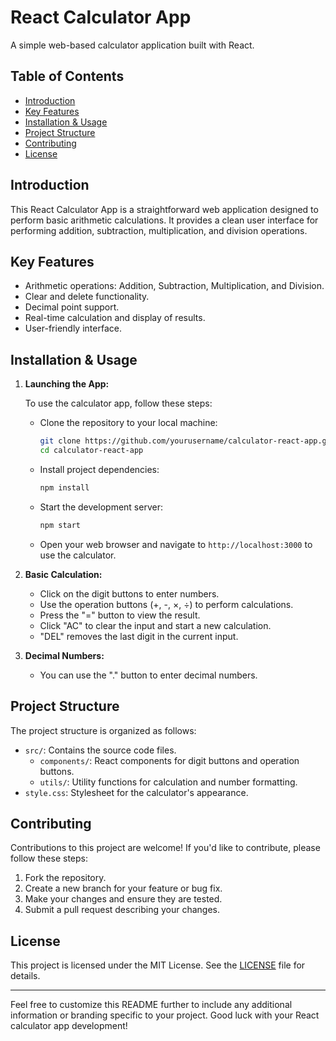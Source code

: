 # React Calculator App

A simple web-based calculator application built with React.

## Table of Contents

- [Introduction](#introduction)
- [Key Features](#key-features)
- [Installation & Usage](#installation-&-usage)
- [Project Structure](#project-structure)
- [Contributing](#contributing)
- [License](#license)

## Introduction

This React Calculator App is a straightforward web application designed to perform basic arithmetic calculations. It provides a clean user interface for performing addition, subtraction, multiplication, and division operations.

## Key Features

- Arithmetic operations: Addition, Subtraction, Multiplication, and Division.
- Clear and delete functionality.
- Decimal point support.
- Real-time calculation and display of results.
- User-friendly interface.

## Installation & Usage 

1. **Launching the App:**

   To use the calculator app, follow these steps:

   - Clone the repository to your local machine:

     ```bash
     git clone https://github.com/yourusername/calculator-react-app.git
     cd calculator-react-app
     ```

   - Install project dependencies:

     ```bash
     npm install
     ```

   - Start the development server:

     ```bash
     npm start
     ```

   - Open your web browser and navigate to `http://localhost:3000` to use the calculator.

2. **Basic Calculation:**

   - Click on the digit buttons to enter numbers.
   - Use the operation buttons (+, -, ×, ÷) to perform calculations.
   - Press the "=" button to view the result.
   - Click "AC" to clear the input and start a new calculation.
   - "DEL" removes the last digit in the current input.

3. **Decimal Numbers:**

   - You can use the "." button to enter decimal numbers.

## Project Structure

The project structure is organized as follows:

- `src/`: Contains the source code files.
  - `components/`: React components for digit buttons and operation buttons.
  - `utils/`: Utility functions for calculation and number formatting.
- `style.css`: Stylesheet for the calculator's appearance.

## Contributing

Contributions to this project are welcome! If you'd like to contribute, please follow these steps:

1. Fork the repository.
2. Create a new branch for your feature or bug fix.
3. Make your changes and ensure they are tested.
4. Submit a pull request describing your changes.

## License

This project is licensed under the MIT License. See the [LICENSE](LICENSE) file for details.

---

Feel free to customize this README further to include any additional information or branding specific to your project. Good luck with your React calculator app development!
